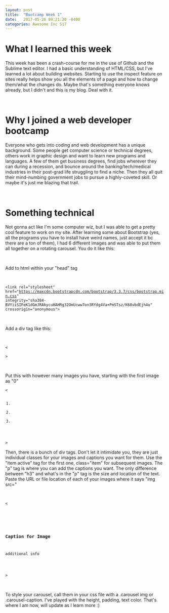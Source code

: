 ```yaml
---
layout: post
title:  "Bootcamp Week 1"
date:   2017-05-26 09:21:20 -0400
categories: Awesome Inc S17
---
```

# What I learned this week

<p>This week has been a crash-course for me in the use of Github and the Sublime text editor. I had a basic understanding of HTML/CSS, but I've learned a lot about building websites. Starting to use the inspect feature on sites really helps show you all the elements of a page and how to change them/what the changes do. Maybe that's something everyone knows already, but I didn't and this is my blog. Deal with it.</p>

<br />

# Why I joined a web developer bootcamp

<p>Everyone who gets into coding and web development has a unique background. Some people get computer science or technical degrees, others work in graphic design and want to learn new programs and languages. A few of them get business degrees, find jobs wherever they can during a recession, and bounce around the banking/tech/medical industries in their post-grad life struggling to find a niche. Then they all quit their mind-numbing government jobs to pursue a highly-coveted skill. Or maybe it's just me blazing that trail.</p>

<br />

# Something technical

<p>Not gonna act like I'm some computer wiz, but I was able to get a pretty cool feature to work on my site. After learning some about Bootstrap (yes, all the programs you have to install have weird names, just accept it bc there are a ton of them), I had 6 different images and was able to put them all together on a rotating carousel. You do it like this:</p>

<br />

Add to html within your "head" tag

<br /> 
 
 <code>&lt;link rel="stylesheet" href="https://maxcdn.bootstrapcdn.com/bootstrap/3.3.7/css/bootstrap.min.css" integrity="sha384-BVYiiSIFeK1dGmJRAkycuHAHRg32OmUcww7on3RYdg4Va+PmSTsz/K68vbdEjh4u" crossorigin="anonymous"&gt;</code>

<br />
 

Add a div tag like this: 

<br />

<code>&lt;<div id="myCarousel" class="carousel slide" data-ride="carousel">&gt;</code>

<br />

Put this with however many images you have, starting with the first image as "0"

 <code>&lt;<ol class="carousel-indicators">
    <li data-target="#myCarousel" data-slide-to="0" class="active"></li>
    <li data-target="#myCarousel" data-slide-to="1"></li>
    <li data-target="#myCarousel" data-slide-to="2"></li>
  </ol>&gt;</code>

<br />

<p>Then, there is a bunch of div tags. Don't let it intimidate you, they are just individual classes for your images and captions you want for them. Use the "item active" tag for the first one, class="item" for subsequent images. The "p" tag is where you can add the captions you want. The only difference between "h3" and what's in the "p" tag is the size and location of the text. Paste the URL or file location of each of your images where it says "img src="</p>

<br />

   <code>&lt;<div class="carousel-inner">
      <div class="item active">
        <img src="discgolfpic.jpg" alt="">
        <div class="carousel-caption">
          <h3>Caption for Image</h3>
          <p>additional info</p>
        </div>
    </div>
    </div>&gt;</code>

<br />
 
<p>To style your carousel, call them in your css file with a .carousel img or .carousel-caption. I've played with the height, padding, text color. That's where I am now, will update as I learn more :)</p>

<!-- You’ll find this post in your `_posts` directory. Go ahead and edit it and re-build the site to see your changes. You can rebuild the site in many different ways, but the most common way is to run `jekyll serve`, which launches a web server and auto-regenerates your site when a file is updated.

To add new posts, simply add a file in the `_posts` directory that follows the convention `YYYY-MM-DD-name-of-post.ext` and includes the necessary front matter. Take a look at the source for this post to get an idea about how it works.

Jekyll also offers powerful support for code snippets:

{% highlight ruby %}
def print_hi(name)
  puts "Hi, #{name}"
end
print_hi('Tom')
#=> prints 'Hi, Tom' to STDOUT.
{% endhighlight %}

Check out the [Jekyll docs][jekyll-docs] for more info on how to get the most out of Jekyll. File all bugs/feature requests at [Jekyll’s GitHub repo][jekyll-gh]. If you have questions, you can ask them on [Jekyll Talk][jekyll-talk].

[jekyll-docs]: https://jekyllrb.com/docs/home
[jekyll-gh]:   https://github.com/jekyll/jekyll
[jekyll-talk]: https://talk.jekyllrb.com/
 -->